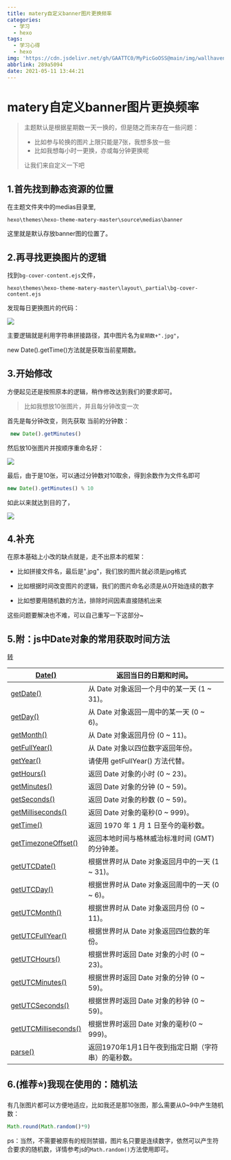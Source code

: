 ```yaml
---
title: matery自定义banner图片更换频率
categories:
  - 学习
  - hexo
tags:
  - 学习心得
  - hexo
img: 'https://cdn.jsdelivr.net/gh/GAATTC0/MyPicGoOSS@main/img/wallhaven-z8mq8y.jpg'
abbrlink: 289a5094
date: 2021-05-11 13:44:21
---
```


# matery自定义banner图片更换频率

> 主题默认是根据星期数一天一换的，但是随之而来存在一些问题：
>
> - 比如参与轮换的图片上限只能是7张，我想多放一些
> - 比如我想每小时一更换，亦或每分钟更换呢
>
> 让我们来自定义一下吧

## 1.首先找到静态资源的位置

在主题文件夹中的medias目录里,

```dir
hexo\themes\hexo-theme-matery-master\source\medias\banner
```

这里就是默认存放banner图的位置了。

## 2.再寻找更换图片的逻辑

找到`bg-cover-content.ejs`文件，

```dir
hexo\themes\hexo-theme-matery-master\layout\_partial\bg-cover-content.ejs
```

发现每日更换图片的代码：

![](https://cdn.jsdelivr.net/gh/GAATTC0/MyPicGoOSS@main/img/image-20210511135428447.png)

主要逻辑就是利用字符串拼接路径，其中图片名为`星期数+".jpg"`，

new Date().getTime()方法就是获取当前星期数。

## 3.开始修改

方便起见还是按照原本的逻辑，稍作修改达到我们的要求即可。

> 比如我想放10张图片，并且每分钟改变一次

首先是每分钟改变，则先获取 当前的分钟数：

```javascript
 new Date().getMinutes()
```

然后放10张图片并按顺序重命名好：

![](https://cdn.jsdelivr.net/gh/GAATTC0/MyPicGoOSS@main/img/image-20210511140633083.png)

最后，由于是10张，可以通过分钟数对10取余，得到余数作为文件名即可

```javascript
new Date().getMinutes() % 10
```

如此以来就达到目的了，

![](https://cdn.jsdelivr.net/gh/GAATTC0/MyPicGoOSS@main/img/image-20210511135320576.png)

## 4.补充

在原本基础上小改的缺点就是，走不出原本的框架：

- 比如拼接文件名，最后是".jpg"，我们放的图片就必须是jpg格式

- 比如根据时间改变图片的逻辑，我们的图片命名必须是从0开始连续的数字

- 比如想要用随机数的方法，排除时间因素直接随机出来

这些问题要解决也不难，可以自己重写一下这部分~

## 5.附：js中Date对象的常用获取时间方法

[转](https://www.w3school.com.cn/jsref/jsref_obj_date.asp)

| [Date()](https://www.w3school.com.cn/jsref/jsref_Date.asp)   | 返回当日的日期和时间。                             |
| ------------------------------------------------------------ | -------------------------------------------------- |
| [getDate()](https://www.w3school.com.cn/jsref/jsref_getDate.asp) | 从 Date 对象返回一个月中的某一天 (1 ~ 31)。        |
| [getDay()](https://www.w3school.com.cn/jsref/jsref_getDay.asp) | 从 Date 对象返回一周中的某一天 (0 ~ 6)。           |
| [getMonth()](https://www.w3school.com.cn/jsref/jsref_getMonth.asp) | 从 Date 对象返回月份 (0 ~ 11)。                    |
| [getFullYear()](https://www.w3school.com.cn/jsref/jsref_getFullYear.asp) | 从 Date 对象以四位数字返回年份。                   |
| [getYear()](https://www.w3school.com.cn/jsref/jsref_getYear.asp) | 请使用 getFullYear() 方法代替。                    |
| [getHours()](https://www.w3school.com.cn/jsref/jsref_getHours.asp) | 返回 Date 对象的小时 (0 ~ 23)。                    |
| [getMinutes()](https://www.w3school.com.cn/jsref/jsref_getMinutes.asp) | 返回 Date 对象的分钟 (0 ~ 59)。                    |
| [getSeconds()](https://www.w3school.com.cn/jsref/jsref_getSeconds.asp) | 返回 Date 对象的秒数 (0 ~ 59)。                    |
| [getMilliseconds()](https://www.w3school.com.cn/jsref/jsref_getMilliseconds.asp) | 返回 Date 对象的毫秒(0 ~ 999)。                    |
| [getTime()](https://www.w3school.com.cn/jsref/jsref_getTime.asp) | 返回 1970 年 1 月 1 日至今的毫秒数。               |
| [getTimezoneOffset()](https://www.w3school.com.cn/jsref/jsref_getTimezoneOffset.asp) | 返回本地时间与格林威治标准时间 (GMT) 的分钟差。    |
| [getUTCDate()](https://www.w3school.com.cn/jsref/jsref_getUTCDate.asp) | 根据世界时从 Date 对象返回月中的一天 (1 ~ 31)。    |
| [getUTCDay()](https://www.w3school.com.cn/jsref/jsref_getUTCDay.asp) | 根据世界时从 Date 对象返回周中的一天 (0 ~ 6)。     |
| [getUTCMonth()](https://www.w3school.com.cn/jsref/jsref_getUTCMonth.asp) | 根据世界时从 Date 对象返回月份 (0 ~ 11)。          |
| [getUTCFullYear()](https://www.w3school.com.cn/jsref/jsref_getUTCFullYear.asp) | 根据世界时从 Date 对象返回四位数的年份。           |
| [getUTCHours()](https://www.w3school.com.cn/jsref/jsref_getUTCHours.asp) | 根据世界时返回 Date 对象的小时 (0 ~ 23)。          |
| [getUTCMinutes()](https://www.w3school.com.cn/jsref/jsref_getUTCMinutes.asp) | 根据世界时返回 Date 对象的分钟 (0 ~ 59)。          |
| [getUTCSeconds()](https://www.w3school.com.cn/jsref/jsref_getUTCSeconds.asp) | 根据世界时返回 Date 对象的秒钟 (0 ~ 59)。          |
| [getUTCMilliseconds()](https://www.w3school.com.cn/jsref/jsref_getUTCMilliseconds.asp) | 根据世界时返回 Date 对象的毫秒(0 ~ 999)。          |
| [parse()](https://www.w3school.com.cn/jsref/jsref_parse.asp) | 返回1970年1月1日午夜到指定日期（字符串）的毫秒数。 |

## 6.(推荐⭐)我现在使用的：随机法

有几张图片都可以方便地适应，比如我还是那10张图，那么需要从0~9中产生随机数：

```javascript
Math.round(Math.random()*9)
```

ps：当然，不需要被原有的规则禁锢，图片名只要是连续数字，依然可以产生符合要求的随机数，详情参考js的`Math.random()`方法使用即可。

